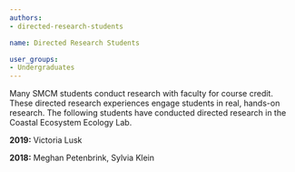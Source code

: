 ```yaml
---
authors:
- directed-research-students

name: Directed Research Students

user_groups:
- Undergraduates
---
```

Many SMCM students conduct research with faculty for course credit. These directed research experiences engage students in real, hands-on research. The following students have conducted directed research in the Coastal Ecosystem Ecology Lab.  

**2019:** Victoria Lusk  
   
**2018:** Meghan Petenbrink, Sylvia Klein
